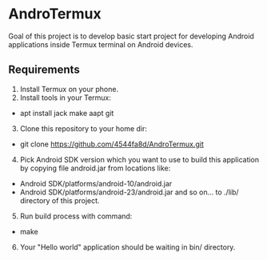 # AndroTermux

Goal of this project is to develop basic start project for developing Android applications inside Termux terminal on Android devices.

## Requirements

1. Install Termux on your phone.
2. Install tools in your Termux:
  * apt install jack make aapt git
3. Clone this repository to your home dir:
  * git clone https://github.com/4544fa8d/AndroTermux.git
4. Pick Android SDK version which you want to use to build this application by copying file android.jar from locations like:
  * Android SDK/platforms/android-10/android.jar
  * Android SDK/platforms/android-23/android.jar
  and so on... to ./lib/ directory of this project.
5. Run build process with command:
  * make
6. Your "Hello world" application should be waiting in bin/ directory.
